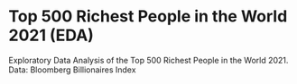# Top 500 Richest People in the World 2021 (EDA)
Exploratory Data Analysis of the Top 500 Richest People in the World 2021. Data: Bloomberg Billionaires Index 

